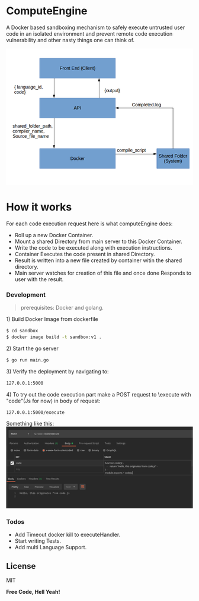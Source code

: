 # ComputeEngine

A Docker based sandboxing mechanism to safely execute untrusted user code in an isolated environment and prevent remote code execution vulnerability and other nasty things one can think of.

[![N|Solid](https://raw.githubusercontent.com/prashant-raghu/computeEngine/master/assets/Arch.png)](https://github.com/prashant-raghu/computeEngine/)

# How it works

For each code execution request here is what computeEngine does:
* Roll up a new Docker Container.
* Mount a shared Directory from main server to this Docker Container.
* Write the code to be executed along with execution instructions.
* Container Executes the code present in shared Directory.
* Result is written into a new file created by container witin the shared directory.
* Main server watches for creation of this file and once done Responds to user with the result.


### Development

> prerequisites: Docker and golang.

1\) Build Docker Image from dockerfile 
```sh
$ cd sandbox
$ docker image build -t sandbox:v1 .
```
2\) Start the go server
```sh
$ go run main.go
```
3\) Verify the deployment by navigating to:
```sh
127.0.0.1:5000
```

4\) To try out the code execution part make a POST request to \execute with "code"(Js for now) in body of request:
```sh
127.0.0.1:5000/execute
```
Something like this:
[![N|Solid](https://raw.githubusercontent.com/prashant-raghu/computeEngine/master/assets/postExecute.png)](https://github.com/prashant-raghu/computeEngine/)


### Todos
 - Add Timeout docker kill to executeHandler.
 - Start writing Tests.
 - Add multi Language Support.

License
----
MIT


**Free Code, Hell Yeah!**
